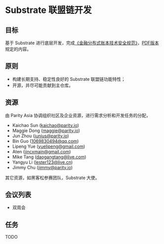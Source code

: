 # Substrate 联盟链开发

## 目标

基于 Substrate 进行底层开发，完成[《金融分布式账本技术安全规范》](https://www.cfstc.org/bzgk/gk/view/bzxq.jsp?i_id=1855)，[PDF版本](./archive/financial_distributed_ledger_spec.pdf)规定的内容。

## 原则

* 构建长期支持、稳定性良好的 Substrate 联盟链功能特性；
* 开源，并尽可能贡献到主仓库。

## 资源

由 Parity Asia 协调组织社区及企业资源，进行需求分析和开发任务的分配，

* Kaichao Sun (kaichao@parity.io)
* Maggie Dong (maggie@parity.io)
* Jun Zhou (junius@parity.io)
* Bin Guo (1069830494@qq.com)
* Lipeng Yue (yuelipeng@gmail.com)
* Aten (jincxmain@gmail.com)
* Mike Tang (daogangtang@live.com)
* Yangyu Li (lester123@live.cn)
* Jimmy Chu (jimmy@parity.io)

其它资源，如黑客松参赛团队，Substrate 大使。

## 会议列表

* 双周会


## 任务

TODO





